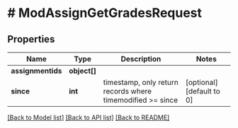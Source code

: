 # # ModAssignGetGradesRequest

## Properties

Name | Type | Description | Notes
------------ | ------------- | ------------- | -------------
**assignmentids** | **object[]** |  |
**since** | **int** | timestamp, only return records where timemodified &gt;&#x3D; since | [optional] [default to 0]

[[Back to Model list]](../../README.md#models) [[Back to API list]](../../README.md#endpoints) [[Back to README]](../../README.md)
